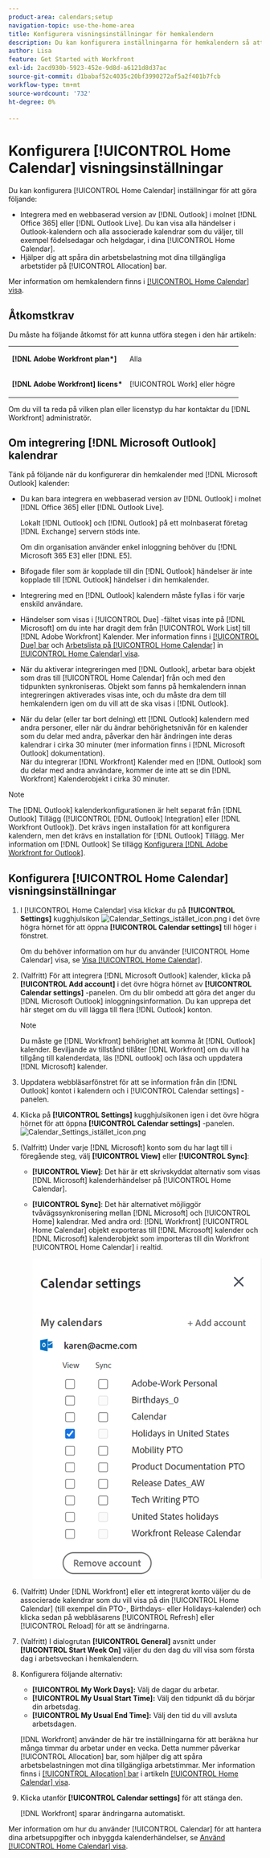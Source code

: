```yaml
---
product-area: calendars;setup
navigation-topic: use-the-home-area
title: Konfigurera visningsinställningar för hemkalendern
description: Du kan konfigurera inställningarna för hemkalendern så att de integreras med en webbaserad version av Outlook och hjälpa dig att spåra arbetsbelastningen utifrån de tillgängliga arbetstiderna.
author: Lisa
feature: Get Started with Workfront
exl-id: 2acd930b-5923-452e-9d8d-a6121d8d37ac
source-git-commit: d1babaf52c4035c20bf3990272af5a2f401b7fcb
workflow-type: tm+mt
source-wordcount: '732'
ht-degree: 0%

---
```


# Konfigurera [!UICONTROL Home Calendar] visningsinställningar

Du kan konfigurera [!UICONTROL Home Calendar] inställningar för att göra följande:

* Integrera med en webbaserad version av [!DNL Outlook] i molnet [!DNL Office 365] eller [!DNL Outlook Live]. Du kan visa alla händelser i Outlook-kalendern och alla associerade kalendrar som du väljer, till exempel födelsedagar och helgdagar, i dina [!UICONTROL Home Calendar].
* Hjälper dig att spåra din arbetsbelastning mot dina tillgängliga arbetstider på [!UICONTROL Allocation] bar.

Mer information om hemkalendern finns i [[!UICONTROL Home Calendar] visa](../../../workfront-basics/using-home/using-the-home-area/home-calendar-view.md).

## Åtkomstkrav

Du måste ha följande åtkomst för att kunna utföra stegen i den här artikeln:

<table style="table-layout:auto"> 
 <col> 
 </col> 
 <col> 
 </col> 
 <tbody> 
  <tr> 
   <td role="rowheader"><strong>[!DNL Adobe Workfront plan*]</strong></td> 
   <td> <p>Alla</p> </td> 
  </tr> 
  <tr> 
   <td role="rowheader"><strong>[!DNL Adobe Workfront] licens*</strong></td> 
   <td> <p>[!UICONTROL Work] eller högre</p> </td> 
  </tr> 
 </tbody> 
</table>

Om du vill ta reda på vilken plan eller licenstyp du har kontaktar du [!DNL Workfront] administratör.

## Om integrering [!DNL Microsoft Outlook] kalendrar

Tänk på följande när du konfigurerar din hemkalender med [!DNL Microsoft Outlook] kalender:

* Du kan bara integrera en webbaserad version av [!DNL Outlook] i molnet [!DNL Office 365] eller [!DNL Outlook Live].

   Lokalt [!DNL Outlook] och [!DNL Outlook] på ett molnbaserat företag [!DNL Exchange] servern stöds inte.

   Om din organisation använder enkel inloggning behöver du [!DNL Microsoft 365 E3] eller [!DNL E5].

* Bifogade filer som är kopplade till din [!DNL Outlook] händelser är inte kopplade till [!DNL Outlook] händelser i din hemkalender.
* Integrering med en [!DNL Outlook] kalendern måste fyllas i för varje enskild användare.
* Händelser som visas i [!UICONTROL Due] -fältet visas inte på [!DNL Microsoft] om du inte har dragit dem från [!UICONTROL Work List] till [!DNL Adobe Workfront] Kalender. Mer information finns i [[!UICONTROL Due] bar](../../../workfront-basics/using-home/using-the-home-area/home-calendar-view.md#viewing-the-due-bar) och [Arbetslista på [!UICONTROL Home Calendar]](../../../workfront-basics/using-home/using-the-home-area/home-calendar-view.md#using-the-left-panel-of-the-home-view) in [[!UICONTROL Home Calendar] visa](../../../workfront-basics/using-home/using-the-home-area/home-calendar-view.md).

* När du aktiverar integreringen med [!DNL Outlook], arbetar bara objekt som dras till [!UICONTROL Home Calendar] från och med den tidpunkten synkroniseras. Objekt som fanns på hemkalendern innan integreringen aktiverades visas inte, och du måste dra dem till hemkalendern igen om du vill att de ska visas i [!DNL Outlook].
* När du delar (eller tar bort delning) ett [!DNL Outlook] kalendern med andra personer, eller när du ändrar behörighetsnivån för en kalender som du delar med andra, påverkar den här ändringen inte deras kalendrar i cirka 30 minuter (mer information finns i [!DNL Microsoft Outlook] dokumentation).\
   När du integrerar [!DNL Workfront] Kalender med en [!DNL Outlook] som du delar med andra användare, kommer de inte att se din [!DNL Workfront] Kalenderobjekt i cirka 30 minuter.

>[!NOTE]
>
>The [!DNL Outlook] kalenderkonfigurationen är helt separat från [!DNL Outlook] Tillägg ([!UICONTROL [!DNL Outlook] Integration] eller [!DNL Workfront Outlook]). Det krävs ingen installation för att konfigurera kalendern, men det krävs en installation för [!DNL Outlook] Tillägg. Mer information om [!DNL Outlook] Se tillägg [Konfigurera [!DNL Adobe Workfront for Outlook]](../../../workfront-integrations-and-apps/using-workfront-with-outlook/set-up-workfront-for-outlook.md).

## Konfigurera [!UICONTROL Home Calendar] visningsinställningar

1. I [!UICONTROL Home Calendar] visa klickar du på **[!UICONTROL Settings]** kugghjulsikon ![Calendar_Settings_istället_icon.png](assets/calendar-settings-gear-icon.png) i det övre högra hörnet för att öppna **[!UICONTROL Calendar settings]** till höger i fönstret.

   Om du behöver information om hur du använder [!UICONTROL Home Calendar] visa, se [Visa [!UICONTROL Home Calendar]](../../../workfront-basics/using-home/using-the-home-area/view-home-calendar.md).

1. (Valfritt) För att integrera [!DNL Microsoft Outlook] kalender, klicka på **[!UICONTROL Add account]** i det övre högra hörnet av **[!UICONTROL Calendar settings]** -panelen. Om du blir ombedd att göra det anger du [!DNL Microsoft Outlook] inloggningsinformation. Du kan upprepa det här steget om du vill lägga till flera [!DNL Outlook] konton.

   >[!NOTE]
   >
   >Du måste ge [!DNL Workfront] behörighet att komma åt [!DNL Outlook] kalender. Beviljande av tillstånd tillåter [!DNL Workfront] om du vill ha tillgång till kalenderdata, läs [!DNL outlook] och läsa och uppdatera [!DNL Microsoft] kalender.

1. Uppdatera webbläsarfönstret för att se information från din [!DNL Outlook] kontot i kalendern och i [!UICONTROL Calendar settings] -panelen.
1. Klicka på **[!UICONTROL Settings]** kugghjulsikonen igen i det övre högra hörnet för att öppna **[!UICONTROL Calendar settings]** -panelen. ![Calendar_Settings_istället_icon.png](assets/calendar-settings-gear-icon.png)

1. (Valfritt) Under varje [!DNL Microsoft] konto som du har lagt till i föregående steg, välj **[!UICONTROL View]** eller **[!UICONTROL Sync]**:

   * **[!UICONTROL View]**: Det här är ett skrivskyddat alternativ som visas [!DNL Microsoft] kalenderhändelser på [!UICONTROL Home Calendar].
   * **[!UICONTROL Sync]**: Det här alternativet möjliggör tvåvägssynkronisering mellan [!DNL Microsoft] och [!UICONTROL Home] kalendrar. Med andra ord: [!DNL Workfront] [!UICONTROL Home Calendar] objekt exporteras till [!DNL Microsoft] kalender och [!DNL Microsoft] kalenderobjekt som importeras till din Workfront [!UICONTROL Home Calendar] i realtid.

      ![](assets/view-sync-checkboxes-qs.png)

1. (Valfritt) Under [!DNL Workfront] eller ett integrerat konto väljer du de associerade kalendrar som du vill visa på din [!UICONTROL Home Calendar] (till exempel din PTO-, Birthdays- eller Holidays-kalender) och klicka sedan på webbläsarens [!UICONTROL Refresh] eller [!UICONTROL Reload] för att se ändringarna.

1. (Valfritt) I dialogrutan **[!UICONTROL General]** avsnitt under **[!UICONTROL Start Week On]** väljer du den dag du vill visa som första dag i arbetsveckan i hemkalendern.

1. Konfigurera följande alternativ:

   * **[!UICONTROL My Work Days]:** Välj de dagar du arbetar.
   * **[!UICONTROL My Usual Start Time]:** Välj den tidpunkt då du börjar din arbetsdag.
   * **[!UICONTROL My Usual End Time]:** Välj den tid du vill avsluta arbetsdagen.

   [!DNL Workfront] använder de här tre inställningarna för att beräkna hur många timmar du arbetar under en vecka. Detta nummer påverkar [!UICONTROL Allocation] bar, som hjälper dig att spåra arbetsbelastningen mot dina tillgängliga arbetstimmar. Mer information finns i [[!UICONTROL Allocation] bar](../../../workfront-basics/using-home/using-the-home-area/home-calendar-view.md#understanding-the-allocation-of-time) i artikeln [[!UICONTROL Home Calendar] visa](../../../workfront-basics/using-home/using-the-home-area/home-calendar-view.md).

1. Klicka utanför **[!UICONTROL Calendar settings]** för att stänga den.

   [!DNL Workfront] sparar ändringarna automatiskt.

Mer information om hur du använder [!UICONTROL Calendar] för att hantera dina arbetsuppgifter och inbyggda kalenderhändelser, se [Använd [!UICONTROL Home Calendar] visa](../../../workfront-basics/using-home/using-the-home-area/use-home-calendar-view.md).

<!--
<MadCap:conditionalText data-mc-conditions="QuicksilverOrClassic.Draft mode">
(NOTE: from Courtney: [step #] Type your weekly work hours under How many hours a week do you work?This number affects the Allocation bar, which helps you track your workload against your available work hours. For more information, see "Allocation Bar" in the article "Understanding the Home Calendar View.")
</MadCap:conditionalText>
-->

